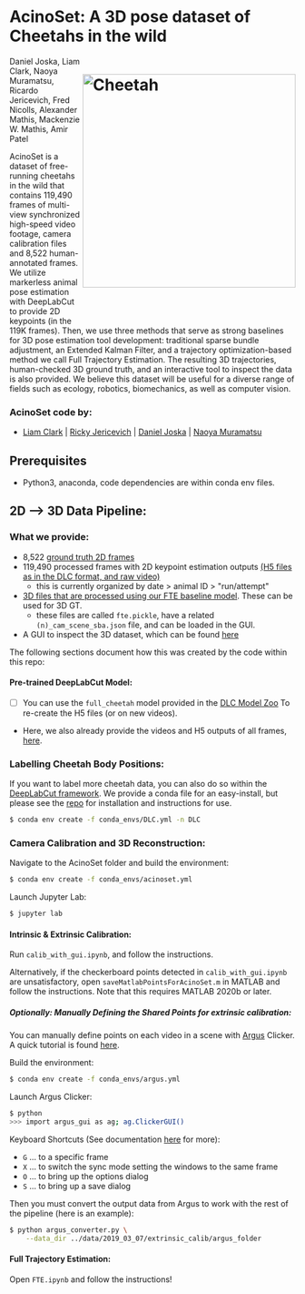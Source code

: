 # AcinoSet: A 3D pose dataset of Cheetahs in the wild<img src="https://images.squarespace-cdn.com/content/v1/57f6d51c9f74566f55ecf271/1608473251355-R6MD2DPAGXD541O6KSPO/ke17ZwdGBToddI8pDm48kDJiRRinvyl0ibURJcD42oMUqsxRUqqbr1mOJYKfIPR7LoDQ9mXPOjoJoqy81S2I8N_N4V1vUb5AoIIIbLZhVYxCRW4BPu10St3TBAUQYVKcQRhUxETRWa-oq147TtIoC7IIYHcXSEvrmlBoYmbrKNZ_GGuik8tacc4P7_d_fn_0/cheetahTurn.png?format=2500w" width="375" title="AcinoSet" alt="Cheetah" align="right" vspace = "50">

Daniel Joska, Liam Clark, Naoya Muramatsu, Ricardo Jericevich, Fred Nicolls, Alexander Mathis, Mackenzie W. Mathis, Amir Patel 


 AcinoSet is a dataset of free-running cheetahs in the wild that contains 119,490 frames of multi-view synchronized high-speed video footage, camera calibration files and 8,522 human-annotated frames. We utilize markerless animal pose estimation with DeepLabCut to provide 2D keypoints (in the 119K frames). Then, we use three methods that serve as strong baselines for 3D pose estimation tool development: traditional sparse bundle adjustment, an Extended Kalman Filter, and a trajectory optimization-based method we call Full Trajectory Estimation. The resulting 3D trajectories, human-checked 3D ground truth, and an interactive tool to inspect the data is also provided. We believe this dataset will be useful for a diverse range of fields such as ecology, robotics, biomechanics, as well as computer vision.

### AcinoSet code by:
- [Liam Clark](https://github.com/LiamClarkZA) | [Ricky Jericevich](https://github.com/@rickyjericevich) | [Daniel Joska](https://github.com/DJoska) | [Naoya Muramatsu](https://github.com/DenDen047)

## Prerequisites

- Python3, anaconda, code dependencies are within conda env files.

## 2D --> 3D Data Pipeline:

### What we provide: 
- 8,522 [ground truth 2D frames](https://www.dropbox.com/sh/9y3rb9m5n3sbhwh/AACvUBuloEvAUFJFYZ9IqtbLa/data/hand_labeled_data?dl=0&subfolder_nav_tracking=1)
- 119,490 processed frames with 2D keypoint estimation outputs [(H5 files as in the DLC format, and raw video)](https://www.dropbox.com/sh/9y3rb9m5n3sbhwh/AABnfdKGHb0GrfHT7ynqf1APa/data?dl=0&subfolder_nav_tracking=1) 
    - this is currently organized by date > animal ID > "run/attempt"
- [3D files that are processed using our FTE baseline model](https://www.dropbox.com/sh/9y3rb9m5n3sbhwh/AABnfdKGHb0GrfHT7ynqf1APa/data?dl=0&subfolder_nav_tracking=1). These can be used for 3D GT.
   - these files are called `fte.pickle`, have a related `(n)_cam_scene_sba.json` file, and can be loaded in the GUI.
- A GUI to inspect the 3D dataset, which can be found [here](https://github.com/African-Robotics-Unit/acinoset_viewer)


The following sections document how this was created by the code within this repo:

#### Pre-trained DeepLabCut Model:

- [ ] You can use the `full_cheetah` model provided in the [DLC Model Zoo](http://modelzoo.deeplabcut.org)  To re-create the H5 files (or on new videos). 
- Here, we also already provide the videos and H5 outputs of all frames, [here]().

### Labelling Cheetah Body Positions:

If you want to label more cheetah data, you can also do so within the [DeepLabCut framework](https://github.com/DeepLabCut/DeepLabCut). We provide a conda file for an easy-install, but please see the [repo](https://github.com/DeepLabCut/DeepLabCut) for installation and instructions for use.
```sh
$ conda env create -f conda_envs/DLC.yml -n DLC
```

### Camera Calibration and 3D Reconstruction:

Navigate to the AcinoSet folder and build the environment:
```sh
$ conda env create -f conda_envs/acinoset.yml
```

Launch Jupyter Lab:
```sh
$ jupyter lab
```

#### Intrinsic & Extrinsic Calibration:

Run `calib_with_gui.ipynb`, and follow the instructions.

Alternatively, if the checkerboard points detected in `calib_with_gui.ipynb` are unsatisfactory, open `saveMatlabPointsForAcinoSet.m` in MATLAB and follow the instructions. Note that this requires MATLAB 2020b or later.

##### Optionally: Manually Defining the Shared Points for extrinsic calibration:

You can manually define points on each video in a scene with [Argus](http://argus.web.unc.edu/) Clicker. A quick tutorial is found [here](http://argus.web.unc.edu/tutorial/#Clicker).

Build the environment:
```sh
$ conda env create -f conda_envs/argus.yml
```

Launch Argus Clicker:
```sh
$ python
>>> import argus_gui as ag; ag.ClickerGUI()
```

Keyboard Shortcuts (See documentation [here](http://argus.web.unc.edu/wp-content/uploads/sites/9976/2019/01/Argus-Documentation_1.1.pdf) for more):
- `G` ... to a specific frame
- `X` ... to switch the sync mode setting the windows to the same frame
- `O` ... to bring up the options dialog
- `S` ... to bring up a save dialog

Then you must convert the output data from Argus to work with the rest of the pipeline (here is an example):
```sh
$ python argus_converter.py \
    --data_dir ../data/2019_03_07/extrinsic_calib/argus_folder
```

#### Full Trajectory Estimation:

Open `FTE.ipynb` and follow the instructions!
